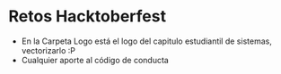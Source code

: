 # Retos Hacktoberfest

-  En la Carpeta Logo está el logo del capitulo estudiantil de sistemas, vectorizarlo :P
-  Cualquier aporte al código de conducta
